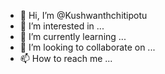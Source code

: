 - 👋 Hi, I’m @Kushwanthchitipotu
- 👀 I’m interested in ...
- 🌱 I’m currently learning ...
- 💞️ I’m looking to collaborate on ...
- 📫 How to reach me ...

<!---
Kushwanthchitipotu/Kushwanthchitipotu is a ✨ special ✨ repository because its `README.md` (this file) appears on your GitHub profile.
You can click the Preview link to take a look at your changes.
--->
